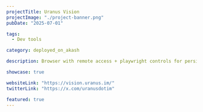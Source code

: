```yaml
---
projectTitle: Uranus Vision
projectImage: "./project-banner.png" 
pubDate: "2025-07-01" 

tags: 
  - Dev tools

category: deployed_on_akash

description: Browser with remote access + playwright controls for persistent state browser automation for AI agents

showcase: true 

websiteLink: "https://vision.uranus.im/" 
twitterLink: "https://x.com/uranusdotim" 

featured: true 
---
```

